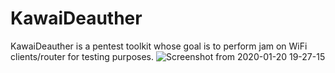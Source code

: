 # KawaiDeauther
KawaiDeauther is a pentest toolkit whose goal is to perform jam on WiFi clients/router for testing purposes.
![Screenshot from 2020-01-20 19-27-15](https://user-images.githubusercontent.com/32659320/72726674-7d941000-3bbb-11ea-85d1-125ec1f653d4.png)
